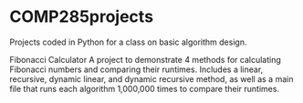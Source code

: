 # COMP285projects
Projects coded in Python for a class on basic algorithm design.

Fibonacci Calculator
A project to demonstrate 4 methods for calculating Fibonacci numbers and comparing their runtimes.  Includes a linear, recursive, dynamic linear, and dynamic recursive method, as well as a main file that runs each algorithm 1,000,000 times to compare their runtimes.
